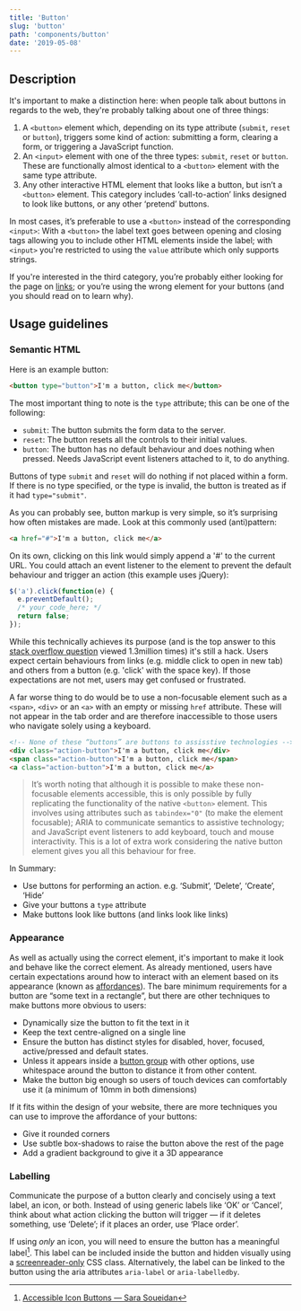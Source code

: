 ```yaml
---
title: 'Button'
slug: 'button'
path: 'components/button'
date: '2019-05-08'
---
```


## Description

It's important to make a distinction here: when people talk about buttons in regards to the web, they're probably talking about one of three things:

1. A `<button>` element which, depending on its type attribute (`submit`, `reset` or `button`), triggers some kind of action: submitting a form, clearing a form, or triggering a JavaScript function.
2. An `<input>` element with one of the three types: `submit`, `reset` or `button`. These are functionally almost identical to a `<button>` element with the same type attribute.
3. Any other interactive HTML element that looks like a button, but isn’t a `<button>` element. This category includes ‘call-to-action’ links designed to look like buttons, or any other ‘pretend’ buttons.

In most cases, it’s preferable to use a `<button>` instead of the corresponding `<input>`: With a `<button>` the label text goes between opening and closing tags allowing you to include other HTML elements inside the label; with `<input>` you're restricted to using the `value` attribute which only supports strings.

If you're interested in the third category, you’re probably either looking for the page on [links](/components/link); or you’re using the wrong element for your buttons (and you should read on to learn why).

## Usage guidelines

### Semantic HTML

Here is an example button:

```html
<button type="button">I'm a button, click me</button>
```

The most important thing to note is the `type` attribute; this can be one of the following:

- `submit`: The button submits the form data to the server.
- `reset`: The button resets all the controls to their initial values.
- `button`: The button has no default behaviour and does nothing when pressed. Needs JavaScript event listeners attached to it, to do anything.

Buttons of type `submit` and `reset` will do nothing if not placed within a form. If there is no type specified, or the type is invalid, the button is treated as if it had `type="submit"`.

As you can probably see, button markup is very simple, so it’s surprising how often mistakes are made. Look at this commonly used (anti)pattern:

```html
<a href="#">I'm a button, click me</a>
```

On its own, clicking on this link would simply append a '#' to the current URL. You could attach an event listener to the element to prevent the default behaviour and trigger an action (this example uses jQuery):

```javascript
$('a').click(function(e) {
  e.preventDefault();
  /* your_code_here; */
  return false;
});
```

While this technically achieves its purpose (and is the top answer to this [stack overflow question](https://stackoverflow.com/questions/1070760/javascript-function-in-href-vs-onclick) viewed 1.3million times) it's still a hack. Users expect certain behaviours from links (e.g. middle click to open in new tab) and others from a button (e.g. 'click' with the space key). If those expectations are not met, users may get confused or frustrated.

A far worse thing to do would be to use a non-focusable element such as a `<span>`, `<div>` or an `<a>` with an empty or missing `href` attribute. These will not appear in the tab order and are therefore inaccessible to those users who navigate solely using a keyboard.

```html
<!-- None of these “buttons” are buttons to assisstive technologies -->
<div class="action-button">I'm a button, click me</div>
<span class="action-button">I'm a button, click me</span>
<a class="action-button">I'm a button, click me</a>
```

> It’s worth noting that although it is possible to make these non-focusable elements accessible, this is only possible by fully replicating the functionality of the native `<button>` element. This involves using attributes such as `tabindex="0"` (to make the element focusable); ARIA to communicate semantics to assistive technology; and JavaScript event listeners to add keyboard, touch and mouse interactivity. This is a lot of extra work considering the native button element gives you all this behaviour for free.

In Summary:

- Use buttons for performing an action. e.g. ‘Submit’, ‘Delete’, ‘Create’, ‘Hide’
- Give your buttons a `type` attribute
- Make buttons look like buttons (and links look like links)

### Appearance

As well as actually using the correct element, it's important to make it look and behave like the correct element. As already mentioned, users have certain expectations around how to interact with an element based on its appearance (known as [affordances](https://www.interaction-design.org/literature/topics/affordances)). The bare minimum requirements for a button are “some text in a rectangle”, but there are other techniques to make buttons more obvious to users:

- Dynamically size the button to fit the text in it
- Keep the text centre-aligned on a single line
- Ensure the button has distinct styles for disabled, hover, focused, active/pressed and default states.
- Unless it appears inside a [button group](/components/button-group) with other options, use whitespace around the button to distance it from other content.
- Make the button big enough so users of touch devices can comfortably use it (a minimum of 10mm in both dimensions)

If it fits within the design of your website, there are more techniques you can use to improve the affordance of your buttons:

- Give it rounded corners
- Use subtle box-shadows to raise the button above the rest of the page
- Add a gradient background to give it a 3D appearance

### Labelling

Communicate the purpose of a button clearly and concisely using a text label, an icon, or both. Instead of using generic labels like ‘OK’ or ‘Cancel’, think about what action clicking the button will trigger — if it deletes something, use ‘Delete’; if it places an order, use ‘Place order’.

If using _only_ an icon, you will need to ensure the button has a meaningful label[^5]. This label can be included inside the button and hidden visually using a [screenreader-only](https://www.scottohara.me/blog/2017/04/14/inclusively-hidden.html) CSS class. Alternatively, the label can be linked to the button using the aria attributes `aria-label` or `aria-labelledby`.

[^1]: [Links vs. Buttons in Modern Web Applications — Marcy Sutton](https://marcysutton.com/links-vs-buttons-in-modern-web-applications)
[^2]: [7 Basic Rules for Button Design](https://uxplanet.org/7-basic-rules-for-button-design-63dcdf5676b4)
[^3]: [But sometimes links look like buttons (and buttons look like links)](https://medium.com/simple-human/but-sometimes-links-look-like-buttons-and-buttons-look-like-links-9b371c57b3d2)
[^4]: [Proper Use of Buttons and Links](http://www.webaxe.org/proper-use-buttons-links/)
[^5]: [Accessible Icon Buttons — Sara Soueidan](https://www.sarasoueidan.com/blog/accessible-icon-buttons/)
